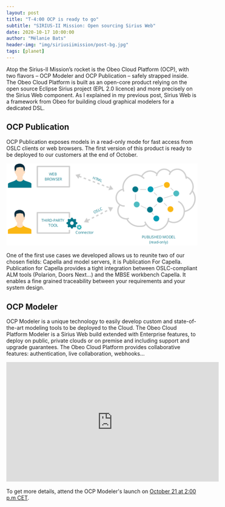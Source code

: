 ```yaml
---
layout: post
title: "T-4:00 OCP is ready to go"
subtitle: "SIRIUS-II Mission: Open sourcing Sirius Web"
date: 2020-10-17 10:00:00
author: "Mélanie Bats"
header-img: "img/siriusiimission/post-bg.jpg"
tags: [planet]
---
```


Atop the Sirius-II Mission’s rocket is the Obeo Cloud Platform (OCP), with two flavors – OCP Modeler and OCP Publication – safely strapped inside.
The Obeo Cloud Platform is built as an open-core product relying on the open source Eclipse Sirius project (EPL 2.0 licence) and more precisely on the Sirius Web component. As I explained in my previous post, Sirius Web is a framework from Obeo for building cloud graphical modelers for a dedicated DSL.

## OCP Publication

OCP Publication exposes models in a read-only mode for fast access from OSLC clients or web browsers. The first version of this product is ready to be deployed to our customers at the end of October.

![](/img/sirius-web/OCP_Publication.png)

One of the first use cases we developed allows us to reunite two of our chosen fields: Capella and model servers, it is Publication For Capella. Publication for Capella provides a tight integration between OSLC-compliant ALM tools (Polarion, Doors Next...) and the MBSE workbench Capella. It enables a fine grained traceability between your requirements and your system design.

## OCP Modeler

OCP Modeler is a unique technology to easily develop custom and state-of-the-art modeling tools to be deployed to the Cloud.
The Obeo Cloud Platform Modeler is a Sirius Web build extended with Enterprise features, to deploy on public, private clouds or on premise and including support and upgrade guarantees.
The Obeo Cloud Platform provides collaborative features: authentication, live collaboration, webhooks…

<iframe width="560" height="315" src="https://www.youtube.com/embed/wKV6ePnPwvw" frameborder="0" allow="autoplay; encrypted-media" allowfullscreen></iframe>

To get more details, attend the OCP Modeler's launch on [October 21 at 2:00 p.m CET](https://www.eclipsecon.org/2020/sessions/sirius-web-100-open-source-cloud-modeling-platform).

